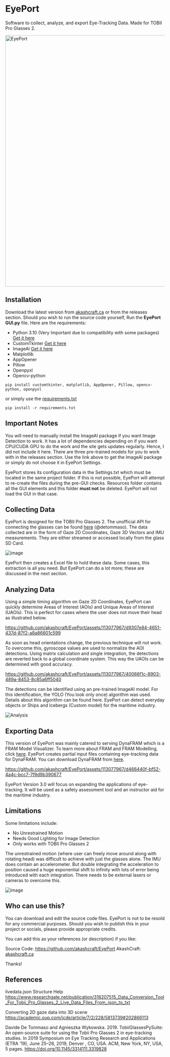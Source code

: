 # EyePort
Software to collect, analyze, and export Eye-Tracking Data. Made for TOBII Pro Glasses 2.

<img width="795" alt="EyePort" src="https://github.com/akashcraft/EyePort/assets/113077967/4dc4d6e3-5482-46a0-8f7b-78667bd4d46d">

## Installation
Download the latest version from [akashcraft.ca](https://akashcraft.ca/eyeport.html) or from the releases section. Should you wish to run the source code yourself, Run the **EyePort GUI.py** file. Here are the requirements:

- Python 3.10 (Very Important due to compatibility with some packages) [Get it here](https://www.python.org/downloads/release/python-3100/)
- CustomTkinter [Get it here](https://github.com/TomSchimansky/CustomTkinter)
- ImageAI [Get it here](https://github.com/OlafenwaMoses/ImageAI/)
- Matplotlib 
- AppOpener
- Pillow
- Openpyxl
- Opencv-python
  
```
pip install customtkinter, matplotlib, AppOpener, Pillow, opencv-python, openpyxl
```
or simply use the [requirements.txt](https://github.com/akashcraft/EyePort/files/13035410/requirements.txt)
```
pip install -r requirements.txt
```
## Important Notes
You will need to manually install the ImageAI package if you want Image Detection to work. It has a lot of dependencies depending on if you want CPU/CUDA GPU to do the work and the site gets updates regularly. Hence, I did not include it here. There are three pre-trained models for you to work with in the releases section. Use the link above to get the ImageAI package or simply do not choose it in EyePort Settings.

EyePort stores its configuration data in the Settings.txt which must be located in the same project folder. If this is not possible, EyePort will attempt to re-create the files during the pre-GUI checks. Resources folder contains all the GUI elements and this folder **must not** be deleted. EyePort will not load the GUI in that case.

## Collecting Data
EyePort is designed for the TOBII Pro Glasses 2. The unofficial API for connecting the glasses can be found [here](https://github.com/ddetommaso/TobiiGlassesPyController) (@detommaso). The data collected are in the form of Gaze 2D Coordinates, Gaze 3D Vectors and IMU measurements. They are either streamed or accessed locally from the glass SD Card.

![image](https://github.com/akashcraft/EyePort/assets/113077967/73a34fd2-1718-49dc-a6a5-4273f656c2e6)

EyePort then creates a Excel file to hold these data. Some cases, this extraction is all you need. But EyePort can do a lot more; these are discussed in the next section.

## Analyzing Data
Using a simple timing algorithm on Gaze 2D Coordinates, EyePort can quickly determine Areas of Interest (AOIs) and Unique Areas of Interest (UAOIs). This is perfect for cases where the user does not move their head as illustrated below.

https://github.com/akashcraft/EyePort/assets/113077967/d9307e84-4651-437d-87f2-a8a86601c599

As soon as head orientations change, the previous technique will not work. To overcome this, gyroscope values are used to normalize the AOI detections. Using matrix calculation and single integration, the detections are reverted back to a global coordinate system. This way the UAOIs can be determined with good accuracy.

https://github.com/akashcraft/EyePort/assets/113077967/40066f1c-8903-489a-8453-8c85a6ff5040

The detections can be identified using an pre-trained ImageAI model. For this identification, the YOLO (You look only once) algorithm was used. Details about this algorithm can be found here. EyePort can detect everyday objects or Ships and Icebergs (Custom model) for the maritime industry.

![Analysis](https://github.com/akashcraft/EyePort/assets/113077967/ae227c9e-9927-4794-a0e2-b9929fdaeea8)

## Exporting Data
This version of EyePort was mainly catered to serving DynaFRAM which is a FRAM Model Visualizer. To learn more about FRAM and FRAM Modelling, click [here](https://opencv-tutorial.readthedocs.io/en/latest/yolo/yolo.html). EyePort creates partial input files containing eye-tracking data for DynaFRAM. You can download DynaFRAM from [here](https://www.engr.mun.ca/~d.smith/dynafram.html).

https://github.com/akashcraft/EyePort/assets/113077967/d466440f-bf52-4a4c-bcc7-7f9d9b390677

EyePort Version 3.0 will focus on expanding the applications of eye-tracking. It will be used as a safety assessment tool and an instructor aid for the maritime industry.

## Limitations
Some limitations include:
- No Unrestrained Motion
- Needs Good Lighting for Image Detection
- Only works with TOBII Pro Glasses 2

The unrestrained motion (where user can freely move around along with rotating head) was difficult to achieve with just the glasses alone. The IMU does contain an accelerometer. But double integrating the acceleration to position caused a huge exponential shift to infinity with lots of error being introduced with each integration. There needs to be external lasers or cameras to overcome this.

![image](https://github.com/akashcraft/EyePort/assets/113077967/044d6650-bc5a-4cfd-a3f9-192879a09c2a)


## Who can use this?
You can download and edit the source code files. EyePort is not to be resold for any commercial purposes.
Should you wish to publish this in your project or socials, please provide appropriate credits.  

You can add this as your references (or description) if you like:

Source Code: https://github.com/akashcraft/EyePort 
AkashCraft: [akashcraft.ca](https://akashcraft.ca)  

Thanks!

## References
livedata.json Structure Help
https://www.researchgate.net/publication/318207515_Data_Conversion_Tool_For_Tobii_Pro_Glasses_2_Live_Data_Files_From_json_to_txt

Converting 2D gaze data into 3D scene
https://academic.oup.com/jcde/article/7/2/228/5813739#202866113

Davide De Tommaso and Agnieszka Wykowska. 2019. TobiiGlassesPySuite: An open-source suite for using the Tobii Pro Glasses 2 in eye-tracking studies. In 2019 Symposium on Eye Tracking Research and Applications (ETRA ’19), June 25–28, 2019, Denver , CO, USA. ACM, New York, NY, USA, 5 pages.
https://doi.org/10.1145/3314111.3319828
